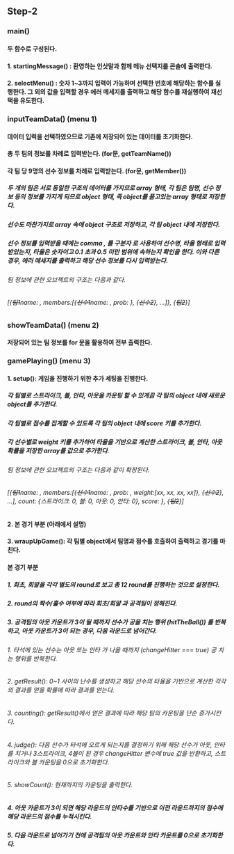 ## Step-2
### main()
#### 두 함수로 구성된다.
#### 1. startingMessage() : 환영하는 인삿말과 함께 메뉴 선택지를 콘솔에 출력한다.
#### 2. selectMenu() : 숫자 1~3까지 입력이 가능하며 선택한 번호에 해당하는 함수를 실행한다. 그 외의 값을 입력할 경우 에러 메세지를 출력하고 해당 함수를 재실행하여 재선택을 유도한다.

### inputTeamData() (menu 1)
#### 데이터 입력을 선택하였으므로 기존에 저장되어 있는 데이터를 초기화한다.
#### 총 두 팀의 정보를 차례로 입력받는다. (for문, getTeamName())
#### 각 팀 당 9명의 선수 정보를 차례로 입력받는다. (for문, getMember())
##### 두 개의 팀은 서로 동일한 구조의 데이터를 가지므로 array 형태, 각 팀은 팀명, 선수 정보 등의 정보를 가지게 되므로 object 형태, 즉 object를 품고있는 array 형태로 저장한다.
##### 선수도 마찬가지로 array 속에 object 구조로 저장하고, 각 팀 object 내에 저장한다.
##### 선수 정보를 입력받을 때에는 **comma , 를 구분자** 로 사용하여 선수명, 타율 형태로 입력받았는지, 타율은 숫자이고 0.1 초과 0.5 미만 범위에 속하는지 확인을 한다. 이와 다른 경우, 에러 메세지를 출력하고 해당 선수 정보를 다시 입력받는다.
###### 팀 정보에 관한 오브젝트의 구조는 다음과 같다.
###### [{~~팀1~~name: , members:[{~~선수1~~name: , prob: }, {~~선수2~~}, ...]}, {~~팀2~~}]

### showTeamData() (menu 2)
#### 저장되어 있는 팀 정보를 for 문을 활용하여 전부 출력한다.

### gamePlaying() (menu 3)
#### 1. setup(): 게임을 진행하기 위한 추가 세팅을 진행한다.
##### 각 팀별로 스트라이크, 볼, 안타, 아웃을 카운팅 할 수 있게끔 각 팀의 object 내에 새로운 object를 추가한다.
##### 각 팀별로 점수를 집계할 수 있도록 각 팀의 object 내에 score 키를 추가한다.
##### 각 선수별로 weight 키를 추가하여 타율을 기반으로 계산한 스트라이크, 볼, 안타, 아웃 확률을 저장한 array를 값으로 추가한다.
###### 팀 정보에 관한 오브젝트의 구조는 다음과 같이 확장된다.
###### [{~~팀1~~name: , members:[{~~선수1~~name: , prob: , weight:[xx, xx, xx, xx]}, {~~선수2~~}, ...], count: {스트라이크: 0, 볼: 0, 아웃: 0, 안타: 0}, score: }, {~~팀2~~}]
#### 2. 본 경기 부분 (아래에서 설명)
#### 3. wraupUpGame(): 각 팀별 object에서 팀명과 점수를 호출하여 출력하고 경기를 마친다.

#### 본 경기 부분
##### 1. 회초, 회말을 각각 별도의 round로 보고 총 12 round를 진행하는 것으로 설정한다.
##### 2. round의 짝수/홀수 여부에 따라 회초/회말 과 공격팀이 정해진다.
##### 3. 공격팀의 아웃 카운트가 3이 될 때까지 선수가 공을 치는 행위 (hitTheBall()) 를 반복하고, 아웃 카운트가 3이 되는 경우, 다음 라운드로 넘어간다.
###### 1. 타석에 있는 선수는 아웃 또는 안타 가 나올 때까지 (changeHitter === true) 공 치는 행위를 반복한다.
###### 2. getResult(): 0~1 사이의 난수를 생성하고 해당 선수의 타율을 기반으로 계산한 각각의 결과를 얻을 확률에 따라 결과를 얻는다.
###### 3. counting(): getResult()에서 얻은 결과에 따라 해당 팀의 카운팅을 단순 증가시킨다.
###### 4. judge(): 다음 선수가 타석에 오르게 되는지를 결정하기 위해 해당 선수가 아웃, 안타를 치거나 3스트라이크, 4볼이 된 경우 changeHitter 변수에 true 값을 반환하고, 스트라이크와 볼 카운팅을 0으로 초기화한다.
###### 5. showCount(): 현재까지의 카운팅을 출력한다.
##### 4. 아웃 카운트가 3이 되면 해당 라운드의 안타수를 기반으로 이전 라운드까지의 점수에 해당 라운드의 점수를 누적시킨다.
##### 5. 다음 라운드로 넘어가기 전에 공격팀의 아웃 카운트와 안타 카운트를 0으로 초기화한다.
